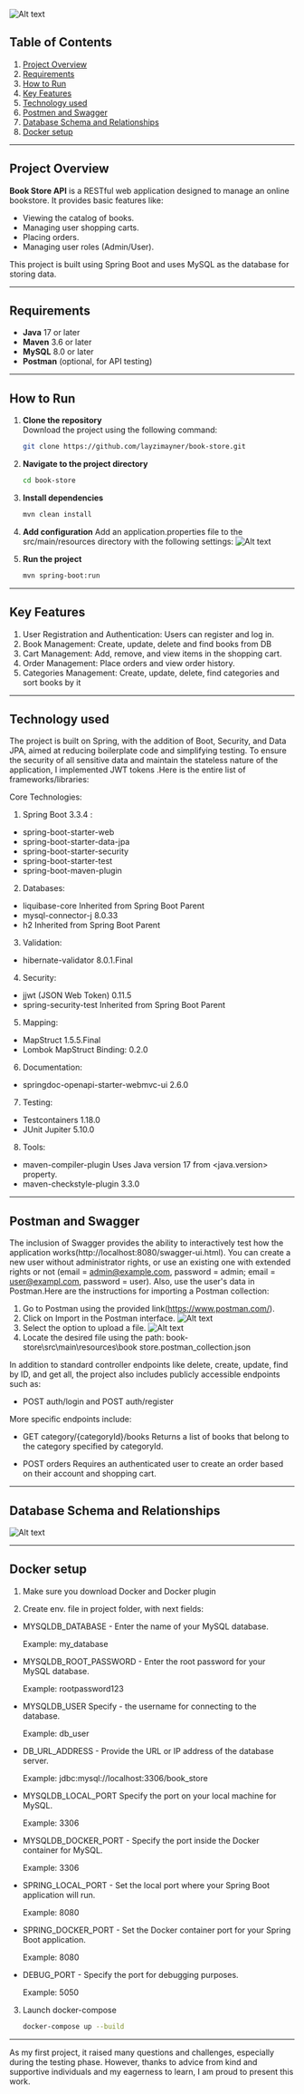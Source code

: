 ![Alt text](src/main/resources/screenshots/bookStore.jpg "book store")

## Table of Contents
1. [Project Overview](#project-overview)
2. [Requirements](#requirements)
3. [How to Run](#how-to-run)
4. [Key Features](#key-features)
5. [Technology used](#technology-used)
6. [Postmen and Swagger](#postman-and_swagger)
7. [Database Schema and Relationships](#database-schema-and-relationships)
8. [Docker setup](#docker-setup)

---

## Project Overview
**Book Store API** is a RESTful web application designed to manage an online bookstore. It provides basic features like:
- Viewing the catalog of books.
- Managing user shopping carts.
- Placing orders.
- Managing user roles (Admin/User).

This project is built using Spring Boot and uses MySQL as the database for storing data.

---

## Requirements
- **Java** 17 or later
- **Maven** 3.6 or later
- **MySQL** 8.0 or later
- **Postman** (optional, for API testing)

---

## How to Run

1. **Clone the repository**  
   Download the project using the following command:
   ```bash
   git clone https://github.com/layzimayner/book-store.git

2. **Navigate to the project directory**
   ```bash
   cd book-store

3. **Install dependencies**
   ```bash
   mvn clean install

4. **Add configuration**
   Add an application.properties file to the src/main/resources directory with the following settings:
![Alt text](src/main/resources/screenshots/application.properties.png "Screenshot sample")

5. **Run the project**
   ```bash
   mvn spring-boot:run

---

## Key Features
1. User Registration and Authentication:
    Users can register and  log in.
2. Book Management:
    Create, update, delete and find books from DB
3. Cart Management:
    Add, remove, and view items in the shopping cart.
4. Order Management:
    Place orders and view order history.
5. Categories Management:
    Create, update, delete, find categories and sort books by it

---

## Technology used
The project is built on Spring, with the addition of Boot, Security, and Data JPA,
aimed at reducing boilerplate code and simplifying testing. To ensure the security
of all sensitive data and maintain the stateless nature of the application,
I implemented JWT tokens .Here is the entire list of frameworks/libraries:  

Core Technologies:
1. Spring Boot 3.3.4 :
  * spring-boot-starter-web
  * spring-boot-starter-data-jpa
  * spring-boot-starter-security
  * spring-boot-starter-test
  * spring-boot-maven-plugin

2. Databases:
  * liquibase-core Inherited from Spring Boot Parent
  * mysql-connector-j 8.0.33
  * h2 Inherited from Spring Boot Parent

3. Validation:
  * hibernate-validator 8.0.1.Final

4. Security:
  * jjwt (JSON Web Token) 0.11.5
  * spring-security-test Inherited from Spring Boot Parent

5. Mapping:
  * MapStruct 1.5.5.Final
  * Lombok MapStruct Binding: 0.2.0

6. Documentation:
  * springdoc-openapi-starter-webmvc-ui 2.6.0

7. Testing:
  * Testcontainers 1.18.0
  * JUnit Jupiter 5.10.0

8. Tools:
  * maven-compiler-plugin Uses Java version 17 from <java.version> property.
  * maven-checkstyle-plugin 3.3.0

---

## Postman and Swagger

The inclusion of Swagger provides the ability to interactively
test how the application works(http://localhost:8080/swagger-ui.html). You can create a new user
without administrator rights, or use an existing one with extended rights or not
(email = admin@example.com, password = admin; email = user@exampl.com, password = user).
Also, use the user's data in Postman.Here are the instructions for importing a Postman collection:

1. Go to Postman using the provided link(https://www.postman.com/).
2. Click on Import in the Postman interface.
   ![Alt text](src/main/resources/screenshots/selectImport.png "Select import")
3. Select the option to upload a file.
   ![Alt text](src/main/resources/screenshots/selectImportOption.png "Select import option")
4. Locate the desired file using the path:
   book-store\src\main\resources\book store.postman_collection.json

In addition to standard controller endpoints like delete, create, update, find by ID, and get all,
the project also includes publicly accessible endpoints such as:

* POST auth/login and POST auth/register

More specific endpoints include:

* GET category/{categoryId}/books
  Returns a list of books that belong to the category specified by categoryId.

* POST orders
  Requires an authenticated user to create an order based on their account and shopping cart.

---

## Database Schema and Relationships

![Alt text](src/main/resources/screenshots/dbSchema.png "DB schema")

---

## Docker setup

1. Make sure you download Docker and Docker plugin

2. Create env. file in project folder, with next fields:
* MYSQLDB_DATABASE - Enter the name of your MySQL database.

  Example: my_database
* MYSQLDB_ROOT_PASSWORD - Enter the root password for your MySQL database.

  Example: rootpassword123
* MYSQLDB_USER Specify - the username for connecting to the database.

  Example: db_user
* DB_URL_ADDRESS - Provide the URL or IP address of the database server.

  Example: jdbc:mysql://localhost:3306/book_store
* MYSQLDB_LOCAL_PORT Specify the port on your local machine for MySQL.

  Example: 3306
* MYSQLDB_DOCKER_PORT - Specify the port inside the Docker container for MySQL.

  Example: 3306
* SPRING_LOCAL_PORT - Set the local port where your Spring Boot application will run.

  Example: 8080
* SPRING_DOCKER_PORT - Set the Docker container port for your Spring Boot application.

  Example: 8080
* DEBUG_PORT - Specify the port for debugging purposes.

  Example: 5050

3. Launch docker-compose
   ```bash
   docker-compose up --build

---

As my first project, it raised many questions and challenges, especially during the testing phase.
However, thanks to advice from kind and supportive individuals and my eagerness to learn,
I am proud to present this work.






